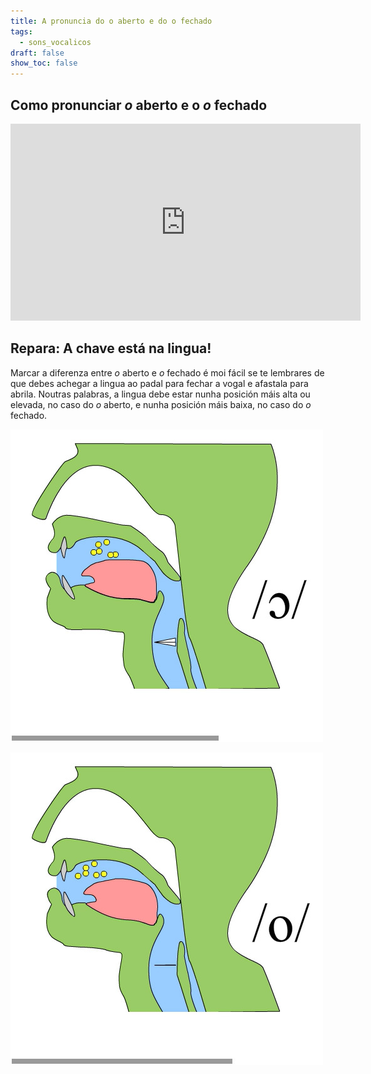 ```yaml
---
title: A pronuncia do o aberto e do o fechado
tags:
  - sons_vocalicos
draft: false
show_toc: false
---
```

## Como pronunciar *o* aberto e o *o* fechado

<iframe width="560" height="315" src="https://www.youtube.com/embed/2AlQXbux11c?si=HhMFJtg0BmOjwhjn" title="YouTube video player" frameborder="0" allow="accelerometer; autoplay; clipboard-write; encrypted-media; gyroscope; picture-in-picture; web-share" allowfullscreen></iframe>

## Repara: A chave está na lingua!

Marcar a diferenza entre *o* aberto e *o* fechado é moi fácil se te lembrares de que debes achegar a lingua ao padal para fechar a vogal e afastala para abrila. Noutras palabras, a lingua debe estar nunha posición máis alta ou elevada, no caso do *o* aberto, e nunha posición máis baixa, no caso do *o* fechado.

![](/img/o_aberto.jpg)

![](/img/o_fechado.jpg)